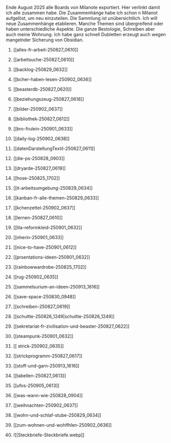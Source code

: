 Ende August 2025 alle Boards von Milanote exportiert. Hier verlinkt damit ich alle zusammen habe. Die Zusammenhänge habe ich schon n Milanot aufgelöst, um neu einzuteilen. Die Sammlung ist unübersichtlich. Ich will neue Zusammenhänge etablieren. Manche Themen sind übergreifend oder haben unterschiedliche Aspekte. Die ganze Bestologie, Schreiben aber auch meine Wohnung. Ich habe ganz schnell Dubletten erzeugt auch wegen mangelnder Sicherung von Obsidian.

1. [[alles-fr-arbeit-250827_0610]]
2. [[arbeitsuche-250827_0610]]
3. [[backlog-250829_0632]]
4. [[bcher-haben-lesen-250902_0636]]
5. [[beasterdb-250827_0620]]
6. [[beziehungszeug-250827_0618]]
7. [[bilder-250902_0637]]
8. [[bibliothek-250827_0612]]
9. [[bro-frulein-250901_0633]]
10. [[daily-log-250902_0638]]
11. [[datenDarstellungTextil-250827_0611]]
12. [[die-ps-250828_0903]]
13. [[dryarde-250827_0619]]
14. [[hose-250825_1702]] 
15. [[it-arbeitsumgebung-250829_0634]]
16. [[kanban-fr-alle-themen-250829_0633]]
17. [[kchenzettel-250902_0637]]
18. [[lernen-250827_0610]]
19. [[lila-reformkleid-250901_0632]]
20. [[nherin-250901_0633]]
21. [[nice-to-have-250901_0612]]
22. [[prsentations-ideen-250901_0632]]
23. [[rainbowwardrobe-250825_1702]]
24. [[rug-250902_0635]]
25. [[sammelsurium-an-ideen-250913_1616]]
26. [[save-space-250830_0948]]
27. [[schreiben-250827_0619]]
28. [[schultte-250826_1249|schultte-250826_1249]]
29. [[sekretariat-fr-zivilisation-und-beaster-250827_0622]]
30. [[steampunk-250901_0632]] 
31. [[ strick-250902_0635]]
32. [[strickprogramm-250827_0617]]
33. [[stoff-und-garn-250913_1616]]
34. [[tabellen-250827_0613]]
35. [[ufos-250905_0613]]
36. [[was-wann-wie-250828_0904]]
37. [[weihnachten-250902_0637]]
38. [[wohn-und-schlaf-stube-250829_0634]]
39. [[zum-wohnen-und-wohlfhlen-250902_0636]]

40. ![[Steckbriefe-Steckbriefe.webp]]